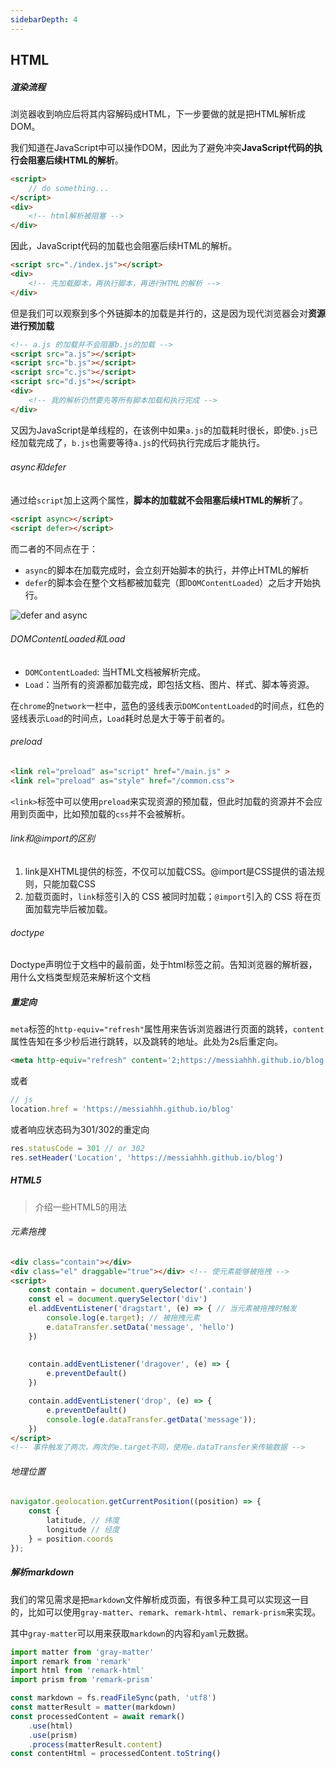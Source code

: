 ```yaml
---
sidebarDepth: 4
---
```

## HTML
##### 渲染流程

浏览器收到响应后将其内容解码成HTML，下一步要做的就是把HTML解析成DOM。

我们知道在JavaScript中可以操作DOM，因此为了避免冲突**JavaScript代码的执行会阻塞后续HTML的解析**。

``` html
<script>
	// do something...
</script>
<div>
    <!-- html解析被阻塞 -->
</div>
```

因此，JavaScript代码的加载也会阻塞后续HTML的解析。

``` html
<script src="./index.js"></script>
<div>
    <!-- 先加载脚本，再执行脚本，再进行HTML的解析 -->
</div>
```

但是我们可以观察到多个外链脚本的加载是并行的，这是因为现代浏览器会对**资源进行预加载**

``` html
<!-- a.js 的加载并不会阻塞b.js的加载 -->
<script src="a.js"></script>
<script src="b.js"></script> 
<script src="c.js"></script>
<script src="d.js"></script>
<div>
    <!-- 我的解析仍然要先等所有脚本加载和执行完成 -->
</div>
```

又因为JavaScript是单线程的，在该例中如果`a.js`的加载耗时很长，即使`b.js`已经加载完成了，`b.js`也需要等待`a.js`的代码执行完成后才能执行。



###### async和defer

通过给`script`加上这两个属性，**脚本的加载就不会阻塞后续HTML的解析**了。

``` html
<script async></script>
<script defer></script>
```

而二者的不同点在于：

- `async`的脚本在加载完成时，会立刻开始脚本的执行，并停止HTML的解析
- `defer`的脚本会在整个文档都被加载完（即`DOMContentLoaded`）之后才开始执行。

![defer and async](https://image-static.segmentfault.com/215/179/2151798436-59da4801c6772_articlex)



###### DOMContentLoaded和Load

- `DOMContentLoaded`: 当HTML文档被解析完成。
- `Load`：当所有的资源都加载完成，即包括文档、图片、样式、脚本等资源。

在`chrome`的`network`一栏中，蓝色的竖线表示`DOMContentLoaded`的时间点，红色的竖线表示`Load`的时间点，`Load`耗时总是大于等于前者的。



###### preload

``` html
<link rel="preload" as="script" href="/main.js" >
<link rel="preload" as="style" href="/common.css">
```

`<link>`标签中可以使用`preload`来实现资源的预加载，但此时加载的资源并不会应用到页面中，比如预加载的`css`并不会被解析。



###### link和@import的区别

1. link是XHTML提供的标签，不仅可以加载CSS。@import是CSS提供的语法规则，只能加载CSS
2. 加载页面时，`link`标签引入的 CSS 被同时加载；`@import`引入的 CSS 将在页面加载完毕后被加载。

###### doctype

Doctype声明位于文档中的最前面，处于html标签之前。告知浏览器的解析器，用什么文档类型规范来解析这个文档

##### 重定向

`meta`标签的`http-equiv="refresh"`属性用来告诉浏览器进行页面的跳转，`content`属性告知在多少秒后进行跳转，以及跳转的地址。此处为2s后重定向。

``` html
<meta http-equiv="refresh" content='2;https://messiahhh.github.io/blog'>
```

或者

``` javascript
// js
location.href = 'https://messiahhh.github.io/blog'
```

或者响应状态码为301/302的重定向

``` js
res.statusCode = 301 // or 302
res.setHeader('Location', 'https://messiahhh.github.io/blog')
```

##### HTML5

> 介绍一些HTML5的用法

###### 元素拖拽

``` html
<div class="contain"></div>
<div class="el" draggable="true"></div> <!-- 使元素能够被拖拽 -->
<script>
    const contain = document.querySelector('.contain')
	const el = document.querySelector('div')
    el.addEventListener('dragstart', (e) => { // 当元素被拖拽时触发
        console.log(e.target); // 被拖拽元素
        e.dataTransfer.setData('message', 'hello')
    })
    
    
    contain.addEventListener('dragover', (e) => {
        e.preventDefault()
    })

    contain.addEventListener('drop', (e) => {
        e.preventDefault()
        console.log(e.dataTransfer.getData('message'));
    })
</script>
<!-- 事件触发了两次，两次的e.target不同，使用e.dataTransfer来传输数据 -->
```

###### 地理位置

``` js
navigator.geolocation.getCurrentPosition((position) => {
    const {
        latitude, // 纬度 
        longitude // 经度
    } = position.coords
});
```





##### 解析markdown

我们的常见需求是把`markdown`文件解析成页面，有很多种工具可以实现这一目的，比如可以使用`gray-matter`、`remark`、`remark-html`、`remark-prism`来实现。

其中`gray-matter`可以用来获取`markdown`的内容和`yaml`元数据。

``` js
import matter from 'gray-matter'
import remark from 'remark'
import html from 'remark-html'
import prism from 'remark-prism'

const markdown = fs.readFileSync(path, 'utf8')
const matterResult = matter(markdown)
const processedContent = await remark()
	.use(html)
	.use(prism)
	.process(matterResult.content)
const contentHtml = processedContent.toString()
```





